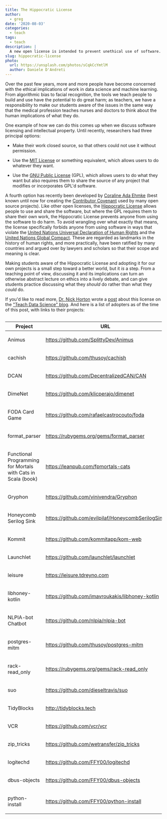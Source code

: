 ```yaml
---
title: The Hippocratic License
author:
  - greg
date: '2020-08-03'
categories:
  - teach
tags:
  - teach
description: |
  A new open license is intended to prevent unethical use of software.
slug: hippocratic-license
photo:
  url: https://unsplash.com/photos/sCqkCcYmtlM
  author: Daniele D'Andreti
---
```


Over the past few years,
more and more people have become concerned with
the ethical implications of work in data science and machine learning.
From algorithmic bias to facial recognition,
the tools we teach people to build and use have the potential to do great harm;
as teachers,
we have a responsibility to make our students aware of the issues
in the same way that the medical profession teaches nurses and doctors
to think about the human implications of what they do.

One example of how we can do this comes up when we discuss software licensing and intellectual property.
Until recently,
researchers had three principal options:

-   Make their work closed source, so that others could not use it without permission.

-   Use the [MIT License](https://opensource.org/licenses/MIT) or something equivalent,
    which allows users to do whatever they want.

-   Use the [GNU Public License](https://www.gnu.org/licenses/gpl-3.0.en.html) (GPL),
    which allows users to do what they want
    but also requires them to share the source of any project
    that modifies or incorporates GPL'd software.

A fourth option has recently been developed
by [Coraline Ada Ehmke](https://where.coraline.codes/)
(best known until now for creating the [Contributor Covenant](https://www.contributor-covenant.org/)
used by many open source projects).
Like other open licenses,
the [Hippocratic License](https://firstdonoharm.dev/) allows people to use and share the software,
but where the GPL requires them to share their own work,
the Hippocratic License prevents anyone from using the software to do harm.
To avoid wrangling over what exactly that means,
the license specifically forbids anyone from using software in ways that violate
the [United Nations Universal Declaration of Human Rights](https://www.un.org/en/universal-declaration-human-rights/)
and the [United Nations Global Compact](https://www.unglobalcompact.org/).
These are regarded as landmarks in the history of human rights,
and more practically,
have been ratified by many countries
and argued over by lawyers and scholars
so that their scope and meaning is clear.

Making students aware of the Hippocratic License
and adopting it for our own projects
is a small step toward a better world,
but it *is* a step.
From a teaching point of view,
discussing it and its implications can turn an otherwise abstract lecture on ethics
into a lively debate,
and can give students practice discussing what they *should* do
rather than what they *could* do.


If you'd like to read more, [Dr. Nick Horton](https://twitter.com/askdrstats) wrote a [post](https://teachdatascience.com/oath/) about this license on the ["Teach Data Science" blog](https://teachdatascience.com/). And here is a list of adopters as of the time of this post, with links to their projects:
<!--html_preserve--><style>html {
  font-family: -apple-system, BlinkMacSystemFont, 'Segoe UI', Roboto, Oxygen, Ubuntu, Cantarell, 'Helvetica Neue', 'Fira Sans', 'Droid Sans', Arial, sans-serif;
}

#wlgxzwuigd .gt_table {
  display: table;
  border-collapse: collapse;
  max-width: 100%;
  margin-left: auto;
  margin-right: auto;
  color: #333333;
  font-size: 16px;
  font-weight: normal;
  font-style: normal;
  background-color: #FFFFFF;
  width: auto;
  border-top-style: solid;
  border-top-width: 2px;
  border-top-color: #A8A8A8;
  border-right-style: none;
  border-right-width: 2px;
  border-right-color: #D3D3D3;
  border-bottom-style: solid;
  border-bottom-width: 2px;
  border-bottom-color: #A8A8A8;
  border-left-style: none;
  border-left-width: 2px;
  border-left-color: #D3D3D3;
}

#wlgxzwuigd .gt_heading {
  background-color: #FFFFFF;
  text-align: center;
  border-bottom-color: #FFFFFF;
  border-left-style: none;
  border-left-width: 1px;
  border-left-color: #D3D3D3;
  border-right-style: none;
  border-right-width: 1px;
  border-right-color: #D3D3D3;
}

#wlgxzwuigd .gt_title {
  color: #333333;
  font-size: 125%;
  font-weight: initial;
  padding-top: 4px;
  padding-bottom: 4px;
  border-bottom-color: #FFFFFF;
  border-bottom-width: 0;
}

#wlgxzwuigd .gt_subtitle {
  color: #333333;
  font-size: 85%;
  font-weight: initial;
  padding-top: 0;
  padding-bottom: 4px;
  border-top-color: #FFFFFF;
  border-top-width: 0;
}

#wlgxzwuigd .gt_bottom_border {
  border-bottom-style: solid;
  border-bottom-width: 2px;
  border-bottom-color: #D3D3D3;
}

#wlgxzwuigd .gt_col_headings {
  border-top-style: solid;
  border-top-width: 2px;
  border-top-color: #D3D3D3;
  border-bottom-style: solid;
  border-bottom-width: 2px;
  border-bottom-color: #D3D3D3;
  border-left-style: none;
  border-left-width: 1px;
  border-left-color: #D3D3D3;
  border-right-style: none;
  border-right-width: 1px;
  border-right-color: #D3D3D3;
}

#wlgxzwuigd .gt_col_heading {
  color: #333333;
  background-color: #FFFFFF;
  font-size: 100%;
  font-weight: normal;
  text-transform: inherit;
  border-left-style: none;
  border-left-width: 1px;
  border-left-color: #D3D3D3;
  border-right-style: none;
  border-right-width: 1px;
  border-right-color: #D3D3D3;
  vertical-align: bottom;
  padding-top: 5px;
  padding-bottom: 6px;
  padding-left: 5px;
  padding-right: 5px;
  overflow-x: hidden;
}

#wlgxzwuigd .gt_column_spanner_outer {
  color: #333333;
  background-color: #FFFFFF;
  font-size: 100%;
  font-weight: normal;
  text-transform: inherit;
  padding-top: 0;
  padding-bottom: 0;
  padding-left: 4px;
  padding-right: 4px;
}

#wlgxzwuigd .gt_column_spanner_outer:first-child {
  padding-left: 0;
}

#wlgxzwuigd .gt_column_spanner_outer:last-child {
  padding-right: 0;
}

#wlgxzwuigd .gt_column_spanner {
  border-bottom-style: solid;
  border-bottom-width: 2px;
  border-bottom-color: #D3D3D3;
  vertical-align: bottom;
  padding-top: 5px;
  padding-bottom: 6px;
  overflow-x: hidden;
  display: inline-block;
  width: 100%;
}

#wlgxzwuigd .gt_group_heading {
  padding: 8px;
  color: #333333;
  background-color: #FFFFFF;
  font-size: 100%;
  font-weight: initial;
  text-transform: inherit;
  border-top-style: solid;
  border-top-width: 2px;
  border-top-color: #D3D3D3;
  border-bottom-style: solid;
  border-bottom-width: 2px;
  border-bottom-color: #D3D3D3;
  border-left-style: none;
  border-left-width: 1px;
  border-left-color: #D3D3D3;
  border-right-style: none;
  border-right-width: 1px;
  border-right-color: #D3D3D3;
  vertical-align: middle;
}

#wlgxzwuigd .gt_empty_group_heading {
  padding: 0.5px;
  color: #333333;
  background-color: #FFFFFF;
  font-size: 100%;
  font-weight: initial;
  border-top-style: solid;
  border-top-width: 2px;
  border-top-color: #D3D3D3;
  border-bottom-style: solid;
  border-bottom-width: 2px;
  border-bottom-color: #D3D3D3;
  vertical-align: middle;
}

#wlgxzwuigd .gt_from_md > :first-child {
  margin-top: 0;
}

#wlgxzwuigd .gt_from_md > :last-child {
  margin-bottom: 0;
}

#wlgxzwuigd .gt_from_md p {
  line-height: 1em;
  margin-bottom: 0em;
  margin-top: 0em;
}

#wlgxzwuigd .gt_row {
  padding-top: 8px;
  padding-bottom: 8px;
  padding-left: 5px;
  padding-right: 5px;
  margin: 10px;
  border-top-style: solid;
  border-top-width: 1px;
  border-top-color: #D3D3D3;
  border-left-style: none;
  border-left-width: 1px;
  border-left-color: #D3D3D3;
  border-right-style: none;
  border-right-width: 1px;
  border-right-color: #D3D3D3;
  vertical-align: middle;
  overflow-x: hidden;
}

#wlgxzwuigd .gt_stub {
  color: #333333;
  background-color: #FFFFFF;
  font-size: 100%;
  font-weight: initial;
  text-transform: inherit;
  border-right-style: solid;
  border-right-width: 2px;
  border-right-color: #D3D3D3;
  padding-left: 12px;
}

#wlgxzwuigd .gt_summary_row {
  color: #333333;
  background-color: #FFFFFF;
  text-transform: inherit;
  padding-top: 8px;
  padding-bottom: 8px;
  padding-left: 5px;
  padding-right: 5px;
}

#wlgxzwuigd .gt_first_summary_row {
  padding-top: 8px;
  padding-bottom: 8px;
  padding-left: 5px;
  padding-right: 5px;
  border-top-style: solid;
  border-top-width: 2px;
  border-top-color: #D3D3D3;
}

#wlgxzwuigd .gt_grand_summary_row {
  color: #333333;
  background-color: #FFFFFF;
  text-transform: inherit;
  padding-top: 8px;
  padding-bottom: 8px;
  padding-left: 5px;
  padding-right: 5px;
}

#wlgxzwuigd .gt_first_grand_summary_row {
  padding-top: 8px;
  padding-bottom: 8px;
  padding-left: 5px;
  padding-right: 5px;
  border-top-style: double;
  border-top-width: 6px;
  border-top-color: #D3D3D3;
}

#wlgxzwuigd .gt_striped {
  background-color: rgba(128, 128, 128, 0.05);
}

#wlgxzwuigd .gt_table_body {
  border-top-style: solid;
  border-top-width: 2px;
  border-top-color: #D3D3D3;
  border-bottom-style: solid;
  border-bottom-width: 2px;
  border-bottom-color: #D3D3D3;
}

#wlgxzwuigd .gt_footnotes {
  color: #333333;
  background-color: #FFFFFF;
  border-bottom-style: none;
  border-bottom-width: 2px;
  border-bottom-color: #D3D3D3;
  border-left-style: none;
  border-left-width: 2px;
  border-left-color: #D3D3D3;
  border-right-style: none;
  border-right-width: 2px;
  border-right-color: #D3D3D3;
}

#wlgxzwuigd .gt_footnote {
  margin: 0px;
  font-size: 90%;
  padding: 4px;
}

#wlgxzwuigd .gt_sourcenotes {
  color: #333333;
  background-color: #FFFFFF;
  border-bottom-style: none;
  border-bottom-width: 2px;
  border-bottom-color: #D3D3D3;
  border-left-style: none;
  border-left-width: 2px;
  border-left-color: #D3D3D3;
  border-right-style: none;
  border-right-width: 2px;
  border-right-color: #D3D3D3;
}

#wlgxzwuigd .gt_sourcenote {
  font-size: 90%;
  padding: 4px;
}

#wlgxzwuigd .gt_left {
  text-align: left;
}

#wlgxzwuigd .gt_center {
  text-align: center;
}

#wlgxzwuigd .gt_right {
  text-align: right;
  font-variant-numeric: tabular-nums;
}

#wlgxzwuigd .gt_font_normal {
  font-weight: normal;
}

#wlgxzwuigd .gt_font_bold {
  font-weight: bold;
}

#wlgxzwuigd .gt_font_italic {
  font-style: italic;
}

#wlgxzwuigd .gt_super {
  font-size: 65%;
}

#wlgxzwuigd .gt_footnote_marks {
  font-style: italic;
  font-size: 65%;
}
</style>
<div id="wlgxzwuigd" style="overflow-x:auto;overflow-y:auto;width:auto;height:auto;"><table class="gt_table">
  
  <thead class="gt_col_headings">
    <tr>
      <th class="gt_col_heading gt_columns_bottom_border gt_left" rowspan="1" colspan="1">Project</th>
      <th class="gt_col_heading gt_columns_bottom_border gt_center" rowspan="1" colspan="1">URL</th>
    </tr>
  </thead>
  <tbody class="gt_table_body">
    <tr>
      <td class="gt_row gt_left"><div class='gt_from_md'><p>Animus</p>
</div></td>
      <td class="gt_row gt_center"><div class='gt_from_md'><p><a href="https://github.com/SplittyDev/Animus">https://github.com/SplittyDev/Animus</a></p>
</div></td>
    </tr>
    <tr>
      <td class="gt_row gt_left"><div class='gt_from_md'><p>cachish</p>
</div></td>
      <td class="gt_row gt_center"><div class='gt_from_md'><p><a href="https://github.com/thusoy/cachish">https://github.com/thusoy/cachish</a></p>
</div></td>
    </tr>
    <tr>
      <td class="gt_row gt_left"><div class='gt_from_md'><p>DCAN</p>
</div></td>
      <td class="gt_row gt_center"><div class='gt_from_md'><p><a href="https://github.com/DecentralizedCAN/CAN">https://github.com/DecentralizedCAN/CAN</a></p>
</div></td>
    </tr>
    <tr>
      <td class="gt_row gt_left"><div class='gt_from_md'><p>DimeNet</p>
</div></td>
      <td class="gt_row gt_center"><div class='gt_from_md'><p><a href="https://github.com/klicperajo/dimenet">https://github.com/klicperajo/dimenet</a></p>
</div></td>
    </tr>
    <tr>
      <td class="gt_row gt_left"><div class='gt_from_md'><p>FODA Card Game</p>
</div></td>
      <td class="gt_row gt_center"><div class='gt_from_md'><p><a href="https://github.com/rafaelcastrocouto/foda">https://github.com/rafaelcastrocouto/foda</a></p>
</div></td>
    </tr>
    <tr>
      <td class="gt_row gt_left"><div class='gt_from_md'><p>format_parser</p>
</div></td>
      <td class="gt_row gt_center"><div class='gt_from_md'><p><a href="https://rubygems.org/gems/format_parser">https://rubygems.org/gems/format_parser</a></p>
</div></td>
    </tr>
    <tr>
      <td class="gt_row gt_left"><div class='gt_from_md'><p>Functional Programming for Mortals with Cats in Scala (book)</p>
</div></td>
      <td class="gt_row gt_center"><div class='gt_from_md'><p><a href="https://leanpub.com/fpmortals-cats">https://leanpub.com/fpmortals-cats</a></p>
</div></td>
    </tr>
    <tr>
      <td class="gt_row gt_left"><div class='gt_from_md'><p>Gryphon</p>
</div></td>
      <td class="gt_row gt_center"><div class='gt_from_md'><p><a href="https://github.com/vinivendra/Gryphon">https://github.com/vinivendra/Gryphon</a></p>
</div></td>
    </tr>
    <tr>
      <td class="gt_row gt_left"><div class='gt_from_md'><p>Honeycomb Serilog Sink</p>
</div></td>
      <td class="gt_row gt_center"><div class='gt_from_md'><p><a href="https://github.com/evilpilaf/HoneycombSerilogSink">https://github.com/evilpilaf/HoneycombSerilogSink</a></p>
</div></td>
    </tr>
    <tr>
      <td class="gt_row gt_left"><div class='gt_from_md'><p>Kommit</p>
</div></td>
      <td class="gt_row gt_center"><div class='gt_from_md'><p><a href="https://github.com/kommitapp/kom-web">https://github.com/kommitapp/kom-web</a></p>
</div></td>
    </tr>
    <tr>
      <td class="gt_row gt_left"><div class='gt_from_md'><p>Launchlet</p>
</div></td>
      <td class="gt_row gt_center"><div class='gt_from_md'><p><a href="https://github.com/launchlet/launchlet">https://github.com/launchlet/launchlet</a></p>
</div></td>
    </tr>
    <tr>
      <td class="gt_row gt_left"><div class='gt_from_md'><p>leisure</p>
</div></td>
      <td class="gt_row gt_center"><div class='gt_from_md'><p><a href="https://leisure.tdreyno.com">https://leisure.tdreyno.com</a></p>
</div></td>
    </tr>
    <tr>
      <td class="gt_row gt_left"><div class='gt_from_md'><p>libhoney-kotlin</p>
</div></td>
      <td class="gt_row gt_center"><div class='gt_from_md'><p><a href="https://github.com/imavroukakis/libhoney-kotlin">https://github.com/imavroukakis/libhoney-kotlin</a></p>
</div></td>
    </tr>
    <tr>
      <td class="gt_row gt_left"><div class='gt_from_md'><p>NLPIA-bot Chatbot</p>
</div></td>
      <td class="gt_row gt_center"><div class='gt_from_md'><p><a href="https://github.com/nlpia/nlpia-bot">https://github.com/nlpia/nlpia-bot</a></p>
</div></td>
    </tr>
    <tr>
      <td class="gt_row gt_left"><div class='gt_from_md'><p>postgres-mitm</p>
</div></td>
      <td class="gt_row gt_center"><div class='gt_from_md'><p><a href="https://github.com/thusoy/postgres-mitm">https://github.com/thusoy/postgres-mitm</a></p>
</div></td>
    </tr>
    <tr>
      <td class="gt_row gt_left"><div class='gt_from_md'><p>rack-read_only</p>
</div></td>
      <td class="gt_row gt_center"><div class='gt_from_md'><p><a href="https://rubygems.org/gems/rack-read_only">https://rubygems.org/gems/rack-read_only</a></p>
</div></td>
    </tr>
    <tr>
      <td class="gt_row gt_left"><div class='gt_from_md'><p>suo</p>
</div></td>
      <td class="gt_row gt_center"><div class='gt_from_md'><p><a href="https://github.com/dieseltravis/suo">https://github.com/dieseltravis/suo</a></p>
</div></td>
    </tr>
    <tr>
      <td class="gt_row gt_left"><div class='gt_from_md'><p>TidyBlocks</p>
</div></td>
      <td class="gt_row gt_center"><div class='gt_from_md'><p><a href="http://tidyblocks.tech">http://tidyblocks.tech</a></p>
</div></td>
    </tr>
    <tr>
      <td class="gt_row gt_left"><div class='gt_from_md'><p>VCR</p>
</div></td>
      <td class="gt_row gt_center"><div class='gt_from_md'><p><a href="https://github.com/vcr/vcr">https://github.com/vcr/vcr</a></p>
</div></td>
    </tr>
    <tr>
      <td class="gt_row gt_left"><div class='gt_from_md'><p>zip_tricks</p>
</div></td>
      <td class="gt_row gt_center"><div class='gt_from_md'><p><a href="https://github.com/wetransfer/zip_tricks">https://github.com/wetransfer/zip_tricks</a></p>
</div></td>
    </tr>
    <tr>
      <td class="gt_row gt_left"><div class='gt_from_md'><p>logitechd</p>
</div></td>
      <td class="gt_row gt_center"><div class='gt_from_md'><p><a href="https://github.com/FFY00/logitechd">https://github.com/FFY00/logitechd</a></p>
</div></td>
    </tr>
    <tr>
      <td class="gt_row gt_left"><div class='gt_from_md'><p>dbus-objects</p>
</div></td>
      <td class="gt_row gt_center"><div class='gt_from_md'><p><a href="https://github.com/FFY00/dbus-objects">https://github.com/FFY00/dbus-objects</a></p>
</div></td>
    </tr>
    <tr>
      <td class="gt_row gt_left"><div class='gt_from_md'><p>python-install</p>
</div></td>
      <td class="gt_row gt_center"><div class='gt_from_md'><p><a href="https://github.com/FFY00/python-install">https://github.com/FFY00/python-install</a></p>
</div></td>
    </tr>
  </tbody>
  
  
</table></div><!--/html_preserve-->

